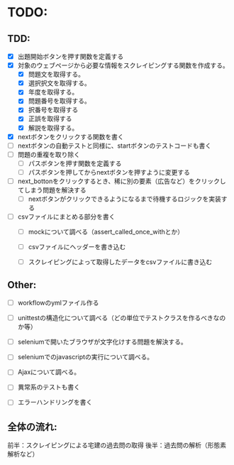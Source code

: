 # TODO:
## TDD:
- [x] 出題開始ボタンを押す関数を定義する
- [x] 対象のウェブページから必要な情報をスクレイピングする関数を作成する。
    - [x] 問題文を取得する。
    - [x] 選択択文を取得する。
    - [x] 年度を取得する。
    - [x] 問題番号を取得する。
    - [x] 択番号を取得する
    - [x] 正誤を取得する
    - [x] 解説を取得する。
- [x] nextボタンをクリックする関数を書く　
- [ ] nextボタンの自動テストと同様に、startボタンのテストコードも書く
- [ ] 問題の重複を取り除く
    - [ ] パスボタンを押す関数を定義する
    - [ ] パスボタンを押してからnextボタンを押すように変更する
- [ ] next_bottonをクリックするとき、稀に別の要素（広告など）をクリックしてしまう問題を解決する
    - [ ] nextボタンがクリックできるようになるまで待機するロジックを実装する
- [ ] csvファイルにまとめる部分を書く
    - [ ] mockについて調べる（assert_called_once_withとか）
    - [ ] csvファイルにヘッダーを書き込む
    - [ ] スクレイピングによって取得したデータをcsvファイルに書き込む


## Other:
- [ ] workflowのymlファイル作る
- [ ] unittestの構造化について調べる（どの単位でテストクラスを作るべきなのか等）
- [ ] seleniumで開いたブラウザが文字化けする問題を解決する。

- [ ] seleniumでのjavascriptの実行について調べる。
- [ ] Ajaxについて調べる。

- [ ] 異常系のテストも書く
- [ ] エラーハンドリングを書く


## 全体の流れ:
前半：スクレイピングによる宅建の過去問の取得
後半：過去問の解析（形態素解析など）



